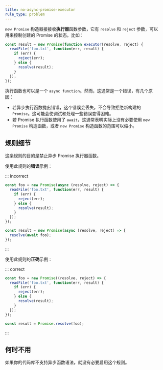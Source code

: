 ```yaml
---
title: no-async-promise-executor
rule_type: problem
---
```


`new Promise` 构造器接接收**执行器**函数参数，它有 `resolve` 和 `reject` 参数，可以用来控制创建的 Promise 的状态。比如：

```js
const result = new Promise(function executor(resolve, reject) {
  readFile('foo.txt', function(err, result) {
    if (err) {
      reject(err);
    } else {
      resolve(result);
    }
  });
});
```

执行函数也可以是一个 `async function`。然而，这通常是一个错误，有几个原因：

* 若异步执行函数抛出错误，这个错误会丢失，不会导致拒绝新构建的 `Promise`。这可能会使调试和处理一些错误变得困难。
* 若 Promise 执行函数使用了 `await`，这通常表明实际上没有必要使用 `new Promise` 构造函数，或者 `new Promise` 构造函数的范围可以缩小。

## 规则细节

这条规则的目的是禁止异步 Promise 执行器函数。

使用此规则的**错误**示例：

::: incorrect

```js
const foo = new Promise(async (resolve, reject) => {
  readFile('foo.txt', function(err, result) {
    if (err) {
      reject(err);
    } else {
      resolve(result);
    }
  });
});

const result = new Promise(async (resolve, reject) => {
  resolve(await foo);
});
```

:::

使用此规则的**正确**示例：

::: correct

```js
const foo = new Promise((resolve, reject) => {
  readFile('foo.txt', function(err, result) {
    if (err) {
      reject(err);
    } else {
      resolve(result);
    }
  });
});

const result = Promise.resolve(foo);
```

:::

## 何时不用

如果你的代码库不支持异步函数语法，就没有必要启用这个规则。
